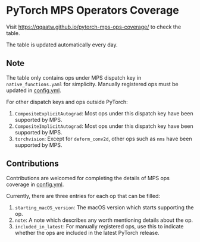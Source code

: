 # PyTorch MPS Operators Coverage
 
Visit https://qqaatw.github.io/pytorch-mps-ops-coverage/ to check the table.

The table is updated automatically every day.

## Note

The table only contains ops under MPS dispatch key in `native_functions.yaml` for simplicity. Manually registered ops must be updated in [config.yml](config.yml).

For other dispatch keys and ops outside PyTorch:
1. `CompositeExplicitAutograd`: Most ops under this dispatch key have been supported by MPS.
2. `CompositeImplicitAutograd`: Most ops under this dispatch key have been supported by MPS.
3. `torchvision`: Except for `deform_conv2d`, other ops such as `nms` have been supported by MPS.

## Contributions

Contributions are welcomed for completing the details of MPS ops coverage in [config.yml](config.yml).

Currently, there are three entries for each op that can be filled:

1. `starting_macOS_version`: The macOS version which starts supporting the op.
2. `note`: A note which describes any worth mentioning details about the op.
3. `included_in_latest`: For manually registered ops, use this to indicate whether the ops are included in the latest PyTorch release.